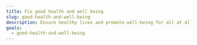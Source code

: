 ```yaml
---
title: Fix good health and well being
slug: good-health-and-well-being
description: Ensure healthy lives and promote well-being for all at all ages.
goals:
  - good-health-and-well-being
---
```

